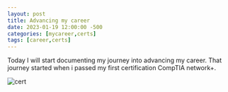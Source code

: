 ```yaml
---
layout: post
title: Advancing my career
date: 2023-01-19 12:00:00 -500
categories: [mycareer,certs]
tags: [career,certs]
---
```


Today I will start documenting my journey into advancing my career. That journey started when i passed my first certification CompTIA network+.  

![cert](/assets/img/nplus.jpg)
